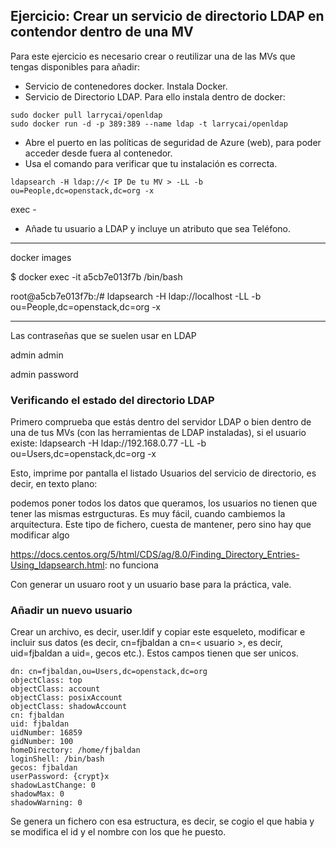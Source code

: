 ## Ejercicio: Crear un servicio de directorio LDAP en contendor dentro de una MV

Para este ejercicio es necesario crear o reutilizar una de las MVs que tengas disponibles para añadir:

- Servicio de contenedores docker. Instala Docker.
- Servicio de Directorio LDAP. Para ello instala dentro de docker:

```
sudo docker pull larrycai/openldap
sudo docker run -d -p 389:389 --name ldap -t larrycai/openldap
```

- Abre el puerto en las políticas de seguridad de Azure (web), para poder acceder desde fuera al contenedor.
- Usa el comando para verificar que tu instalación es correcta.

```
ldapsearch -H ldap://< IP De tu MV > -LL -b ou=People,dc=openstack,dc=org -x
```

exec -

- Añade tu usuario a LDAP y incluye un atributo que sea Teléfono.


----


docker images

$ docker exec -it a5cb7e013f7b /bin/bash

root@a5cb7e013f7b:/# ldapsearch -H ldap://localhost -LL -b ou=People,dc=openstack,dc=org -x


---
Las contraseñas que se suelen usar en LDAP

admin
admin

admin
password


### Verificando el estado del directorio LDAP

Primero comprueba que estás dentro del servidor LDAP o bien dentro de una de tus MVs (con las herramientas de LDAP instaladas), si el usuario existe:
ldapsearch -H ldap://192.168.0.77 -LL -b ou=Users,dc=openstack,dc=org -x

Esto, imprime por pantalla el listado Usuarios del servicio de directorio, es decir, en texto plano:

podemos poner todos los datos que queramos, los usuarios no tienen que tener las mismas estrgucturas. Es muy fácil, cuando cambiemos la arquitectura.  Este tipo de fichero, cuesta de mantener, pero sino hay que modificar algo

https://docs.centos.org/5/html/CDS/ag/8.0/Finding_Directory_Entries-Using_ldapsearch.html: no funciona


Con generar un usuaro root y un usuario base para la práctica, vale.


### Añadir un nuevo usuario

Crear un archivo, es decir, user.ldif y copiar este esqueleto, modificar e incluir sus datos (es decir, cn=fjbaldan a cn=< usuario >, es decir, uid=fjbaldan a uid=<uid>, gecos etc.). Estos campos tienen que ser unicos.

~~~
dn: cn=fjbaldan,ou=Users,dc=openstack,dc=org
objectClass: top
objectClass: account
objectClass: posixAccount
objectClass: shadowAccount
cn: fjbaldan
uid: fjbaldan
uidNumber: 16859
gidNumber: 100
homeDirectory: /home/fjbaldan
loginShell: /bin/bash
gecos: fjbaldan
userPassword: {crypt}x
shadowLastChange: 0
shadowMax: 0
shadowWarning: 0
~~~

Se genera un fichero con esa estructura, es decir, se cogio el que habia y se modifica el id y el nombre con los que he puesto.
